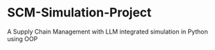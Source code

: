 # SCM-Simulation-Project
A Supply Chain Management  with LLM integrated  simulation in Python using OOP

